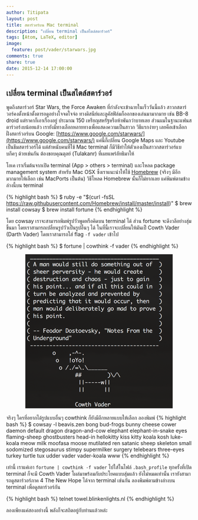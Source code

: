 ```yaml
---
author: Titipata
layout: post
title: สตาร์วอร์บน Mac terminal
description: "เปลี่ยน terminal เป็นสไตล์สตาร์วอร์"
tags: [Atom, LaTeX, editor]
image:
  feature: post/vader/starwars.jpg
comments: true
share: true
date: 2015-12-14 17:00:00
---
```


## เปลี่ยน terminal เป็นสไตล์สตาร์วอร์

พูดถึงสตาร์วอร์ Star Wars, the Force Awaken ที่กำลังจะเข้าฉายในเร็ววันนี้แล้ว สาวกสตาร์วอร์คงตั้งหน้าตั้งตารอดูอย่างใจจดใจจ่อ ทางดิสนีย์และลูคัสฟิล์มก็ออกของเล่นมามากมาย เช่น BB-8 droid
แต่ราคาก็เอาเรื่องอยู่ ประมาณ 150 เหรียญสหรัฐหรือห้าพันกว่าบาทเลย ส่วนผมในฐานะแฟนสตาร์วอร์งบน้อยแล้ว เรายังมีทางเลือกหลายทางเพื่อแสดงความเป็นสาวก วิธีแรกง่ายๆ เลยคือเข้าเลือกฝั่งสตาร์วอร์บน Google: [https://www.google.com/starwars/](https://www.google.com/starwars/) แค่นี้ก็เปลี่ยน Google Maps และ Youtube เป็นธีมสตาร์วอร์ได้ แต่สำหนับคนที่ใช้ Mac terminal ก็มีวิธีทำให้ตัวเองเป็นสาวกสตาร์วอร์แบบกีคๆ ด้วยเช่นกัน ต้องขอบคุณตุลย์ (Tulakanr) ที่เผยแพร่ลัทธิมาให้

โอเค เราเริ่มต้นจากเปิด terminal (App > others > terminal) และโหลด package management system สำหรับ Mac OSX ซึ่งเราแนะนำให้ใช้ [Homebrew](http://brew.sh/) (จริงๆ มีอีกมากมายให้เลือก เช่น MacPorts เป็นต้น) วิธีโหลด Homebrew นั้นก็ไม่ยากเลย แค่พิมพ์ตามข้างล่างนี้บน terminal

{% highlight bash %}
$ ruby -e "$(curl -fsSL https://raw.githubusercontent.com/Homebrew/install/master/install)"
$ brew install cowsay
$ brew install fortune
{% endhighlight %}

โดย cowsay เราจะสามารถพิมพ์รูปวัวพูดหรือคิดบน terminal ได้ ส่วน fortune จะดึงวลีอย่างสุ่มขึ้นมา โดยเราสามารถเปลี่ยนรูปวัวเป็นรูปอื่นๆ ได้ ในที่นี้เราจะเปลี่ยนให้มันเป็ Cowth Vader (Darth Vader) โดยเราสามารถใส่ flag `-f vader` เข้าไป

{% highlight bash %}
$ fortune | cowthink -f vader
{% endhighlight %}

<figure><center>
  <img width="400" src="/images/post/vader/cowth.jpg" data-action="zoom"/>
</center></figure>

จริงๆ ใครที่อยากได้รูปแบบอื่นๆ cowthink ก็ยังมีอีกหลายแบบให้เลือก ลองพิมพ์
{% highlight bash %}
$ cowsay -l
beavis.zen bong bud-frogs bunny cheese cower daemon default dragon
dragon-and-cow elephant elephant-in-snake eyes flaming-sheep ghostbusters
head-in hellokitty kiss kitty koala kosh luke-koala meow milk moofasa moose
mutilated ren satanic sheep skeleton small sodomized stegosaurus stimpy
supermilker surgery telebears three-eyes turkey turtle tux udder vader
vader-koala www
{% endhighlight %}

เท่านี้ เราแค่เอา `fortune | cowthink -f vader` ไปใส่ในไฟล์ `.bash_profile` ทุกครั้งที่เปิด terminal ก็จะมี Cowth Vader โผล่มาพร้อมกับประโยคแบบสุ่มแล้ว ยังไม่หมดเท่านั้น เรายังสามารถดูสตาร์วอร์ภาค 4 The New Hope ได้จาก terminal เช่นกัน ลองพิมพ์ตามข้างล่างบน terminal เพื่อดูสตาร์วอร์กัน

{% highlight bash %}
telnet towel.blinkenlights.nl
{% endhighlight %}

ลองเพียงแค่สองอย่างนี้ พลังก็จะสถิตอยู่กับท่านแล้วหล่ะ

